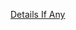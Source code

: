 [Details If Any](https://github.com/deathbybandaid/piholeparser/blob/master/RecentRunLogs/parsingscripts/AdguardRussianFilter.md)

